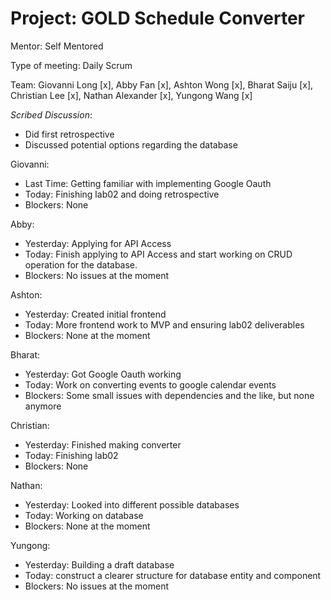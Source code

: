 # Project: GOLD Schedule Converter

Mentor: Self Mentored

Type of meeting: Daily Scrum

Team: Giovanni Long [x], Abby Fan [x], Ashton Wong [x], Bharat Saiju [x], Christian Lee [x], Nathan Alexander [x], Yungong Wang [x]

*Scribed Discussion*:
- Did first retrospective
- Discussed potential options regarding the database

Giovanni:
- Last Time: Getting familiar with implementing Google Oauth
- Today: Finishing lab02 and doing retrospective
- Blockers: None

Abby:
- Yesterday: Applying for API Access
- Today: Finish applying to API Access and start working on CRUD operation for the database.
- Blockers: No issues at the moment

Ashton:
- Yesterday: Created initial frontend
- Today: More frontend work to MVP and ensuring lab02 deliverables
- Blockers: None at the moment

Bharat:
- Yesterday: Got Google Oauth working
- Today: Work on converting events to google calendar events
- Blockers: Some small issues with dependencies and the like, but none anymore

Christian:
- Yesterday: Finished making converter
- Today: Finishing lab02
- Blockers: None

Nathan:
- Yesterday: Looked into different possible databases
- Today: Working on database
- Blockers: None at the moment

Yungong:
- Yesterday: Building a draft database
- Today: construct a clearer structure for database entity and component
- Blockers: No issues at the moment
